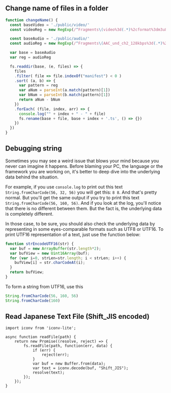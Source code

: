 ## Change name of files in a folder

```js
function changeName() {
  const baseVideo = './public/video/'
  const videoReg = new RegExp(/^Fragments\(video%3d(.*)%2cformat%3dm3u8-aapl\)$/)

  const baseAudio = './public/audio/'
  const audioReg = new RegExp(/^Fragments\(AAC_und_ch2_128kbps%3d(.*)%2cformat%3dm3u8-aapl\)$/)

  var base = baseAudio
  var reg = audioReg

  fs.readdir(base, (e, files) => {
    files
    .filter( file => file.indexOf("manifest") < 0 )
    .sort( (a, b) => { 
      var pattern = reg
      var aNum = parseInt(a.match(pattern)[1])
      var bNum = parseInt(b.match(pattern)[1])
      return aNum - bNum
    })
    .forEach( (file, index, arr) => {
      console.log("" + index + " - " + file)
      fs.rename(base + file, base + index + '.ts', () => {})
    })
  })
}
```

## Debugging string
Sometimes you may see a weird issue that blows your mind because you never can imagine it happens.
Before blaming your PC, the language or the framework you are working on, it's better to deep dive 
into the underlying data behind the situation.

For example, if you use `console.log` to print out this text `String.fromCharCode(56, 32, 56)`
you will get this: `8 8`. And that's pretty normal. But you'll get the same output if you try 
to print this text `String.fromCharCode(56, 160, 56)`. And if you look at the log, you'll notice that
there is no different between them. But the fact is, the underlying data is completely different.

In those case, to be sure, you should also check the underlying data by representing in some 
eyes-comparable formats such as UTF8 or UTF16. To print UTF16 representation of a text, 
just use the function below:

```js
function strEncodeUTF16(str) {
  var buf = new ArrayBuffer(str.length*2);
  var bufView = new Uint16Array(buf);
  for (var i=0, strLen=str.length; i < strLen; i++) {
    bufView[i] = str.charCodeAt(i);
  }
  return bufView;
}
```

To form a string from UTF16, use this
```js
String.fromCharCode(56, 160, 56)
String.fromCharCode(160)
```

## Read Japanese Text File (Shift_JIS encoded)

```
import iconv from 'iconv-lite';

async function readFile(path) {
    return new Promise((resolve, reject) => {
        fs.readFile(path, function(err, data) {
            if (err) {
                reject(err);
            }
            var buf = new Buffer.from(data);
            var text = iconv.decode(buf, "Shift_JIS");
            resolve(text);
        });
    });
}
```
